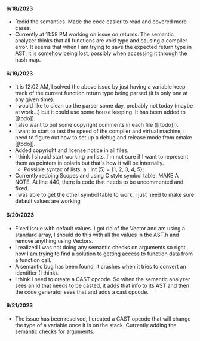 #### 6/18/2023
- Redid the semantics. Made the code easier to read and covered more cases.
- Currently at 11:58 PM working on issue on returns. The semantic analyzer thinks that all functions are void type and causing a compiler error. It seems that when I am trying to save the expected return type in AST, it is somehow being lost, possibly when accessing it through the hash map. 
#### 6/19/2023
- It is 12:02 AM, I solved the above issue by just having a variable keep track of the current function return type being parsed (it is only one at any given time).
- I would like to clean up the parser some day, probably not today (maybe at work...) but it could use some house keeping. It has been added to [[todo]].
- I also want to put some copyright comments in each file ([[todo]]).
- I want to start to test the speed of the compiler and virtual machine, I need to figure out how to set up a debug and release mode from cmake [[todo]].
- Added copyright and license notice in all files.
- I think I should start working on lists. I'm not sure if I want to represent them as pointers in polaris but that's how it will be internally.
	- Possible syntax of lists: a : int [5] = {1, 2, 3, 4, 5};
- Currently redoing Scopes and using C style symbol table. MAKE A NOTE: At line 440, there is code that needs to be uncommented and fixed. 
- I was able to get the other symbol table to work, I just need to make sure default values are working
#### 6/20/2023
- Fixed issue with default values. I got rid of the Vector and am using a standard array, I should do this with all the values in the AST.h and remove anything using Vectors.
- I realized I was not doing any semantic checks on arguments so right now I am trying to find a solution to getting access to function data from a function call.
- A semantic bug has been found, it crashes when it tries to convert an identifier (I think).
- I think I need to create a CAST opcode. So when the semantic analyzer sees an id that needs to be casted, it adds that info to its AST and then the code generator sees that and adds a cast opcode. 
#### 6/21/2023
- The issue has been resolved, I created a CAST opcode that will change the type of a variable once it is on the stack. Currently adding the semantic checks for arguments.